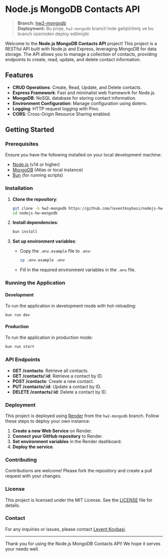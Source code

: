 # Node.js MongoDB Contacts API

> **Branch:** [hw2-mongodb](https://github.com/leventkoybasi/nodejs-hw-mongodb/tree/hw2-mongodb)  
> **Deployment:** Bu proje, `hw2-mongodb` branch'inde geliştirilmiş ve bu branch üzerinden deploy edilmiştir.

Welcome to the **Node.js MongoDB Contacts API** project! This project is a RESTful API built with Node.js and Express, leveraging MongoDB for data storage. The API allows you to manage a collection of contacts, providing endpoints to create, read, update, and delete contact information.

## Features

- **CRUD Operations**: Create, Read, Update, and Delete contacts.
- **Express Framework**: Fast and minimalist web framework for Node.js.
- **MongoDB**: NoSQL database for storing contact information.
- **Environment Configuration**: Manage configuration using dotenv.
- **Logging**: HTTP request logging with Pino.
- **CORS**: Cross-Origin Resource Sharing enabled.

## Getting Started

### Prerequisites

Ensure you have the following installed on your local development machine:

- [Node.js](https://nodejs.org/) (v14 or higher)
- [MongoDB](https://www.mongodb.com/) (Atlas or local instance)
- [Bun](https://bun.sh/) (for running scripts)

### Installation

1. **Clone the repository**:

   ```bash
   git clone -b hw2-mongodb https://github.com/leventkoybasi/nodejs-hw-mongodb.git
   cd nodejs-hw-mongodb
   ```

2. **Install dependencies**:

   ```bash
   bun install
   ```

3. **Set up environment variables**:
   - Copy the `.env.example` file to `.env`:
     ```bash
     cp .env.example .env
     ```
   - Fill in the required environment variables in the `.env` file.

### Running the Application

#### Development

To run the application in development mode with hot-reloading:

```bash
bun run dev
```

#### Production

To run the application in production mode:

```bash
bun run start
```

### API Endpoints

- **GET /contacts**: Retrieve all contacts.
- **GET /contacts/:id**: Retrieve a contact by ID.
- **POST /contacts**: Create a new contact.
- **PUT /contacts/:id**: Update a contact by ID.
- **DELETE /contacts/:id**: Delete a contact by ID.

### Deployment

This project is deployed using [Render](https://render.com/) from the `hw2-mongodb` branch. Follow these steps to deploy your own instance:

1. **Create a new Web Service** on Render.
2. **Connect your GitHub repository** to Render.
3. **Set environment variables** in the Render dashboard.
4. **Deploy the service**.

### Contributing

Contributions are welcome! Please fork the repository and create a pull request with your changes.

### License

This project is licensed under the MIT License. See the [LICENSE](LICENSE) file for details.

### Contact

For any inquiries or issues, please contact [Levent Koybasi](mailto:leventkoybasi@gmail.com).

---

Thank you for using the Node.js MongoDB Contacts API! We hope it serves your needs well.

